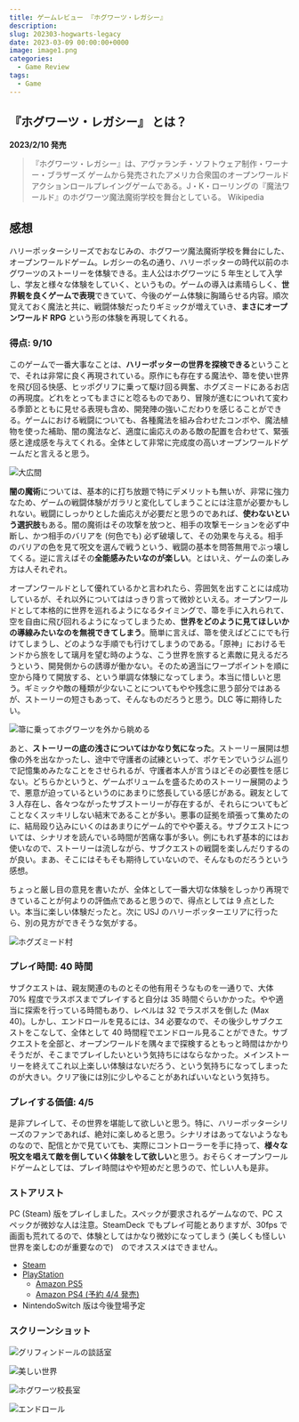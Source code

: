 ```yaml
---
title: ゲームレビュー 『ホグワーツ・レガシー』
description:
slug: 202303-hogwarts-legacy
date: 2023-03-09 00:00:00+0000
image: image1.png
categories:
  - Game Review
tags:
  - Game
---
```


## 『ホグワーツ・レガシー』 とは？

**2023/2/10 発売**

> 『ホグワーツ・レガシー』は、アヴァランチ・ソフトウェア制作・ワーナー・ブラザーズ ゲームから発売されたアメリカ合衆国のオープンワールドアクションロールプレイングゲームである。J・K・ローリングの『魔法ワールド』のホグワーツ魔法魔術学校を舞台としている。
> Wikipedia

## 感想

ハリーポッターシリーズでおなじみの、ホグワーツ魔法魔術学校を舞台にした、オープンワールドゲーム。レガシーの名の通り、ハリーポッターの時代以前のホグワーツのストーリーを体験できる。主人公はホグワーツに 5 年生として入学し、学友と様々な体験をしていく、というもの。ゲームの導入は素晴らしく、**世界観を良くゲームで表現**できていて、今後のゲーム体験に胸踊らせる内容。順次覚えておく魔法と共に、戦闘体験だったりギミックが増えていき、**まさにオープンワールド RPG** という形の体験を再現してくれる。

### 得点: 9/10

このゲームで一番大事なことは、**ハリーポッターの世界を探検できる**ということで、それは非常に良く再現されている。原作にも存在する魔法や、箒を使い世界を飛び回る快感、ヒッポグリフに乗って駆け回る興奮、ホグズミードにあるお店の再現度。どれをとってもまさにと唸るものであり、冒険が進むについれて変わる季節とともに見せる表現も含め、開発陣の強いこだわりを感じることができる。ゲームにおける戦闘についても、各種魔法を組み合わせたコンボや、魔法植物を使った補助、闇の魔法など、適度に歯応えのある敵の配置を合わせて、緊張感と達成感を与えてくれる。全体として非常に完成度の高いオープンワールドゲームだと言えると思う。

![大広間](image3.png)

**闇の魔術**については、基本的に打ち放題で特にデメリットも無いが、非常に強力なため、ゲームの戦闘体験がガラリと変化してしまうことには注意が必要かもしれない。戦闘にしっかりとした歯応えが必要だと思うのであれば、**使わないという選択肢**もある。闇の魔術はその攻撃を放つと、相手の攻撃モーションを必ず中断し、かつ相手のバリアを (何色でも) 必ず破壊して、その効果を与える。相手のバリアの色を見て呪文を選んで戦うという、戦闘の基本を問答無用でぶっ壊してくる。逆に言えばその**全能感みたいなのが楽しい**。とはいえ、ゲームの楽しみ方は人それぞれ。

オープンワールドとして優れているかと言われたら、雰囲気を出すことには成功しているが、それ以外についてははっきり言って微妙といえる。オープンワールドとして本格的に世界を巡れるようになるタイミングで、箒を手に入れられて、空を自由に飛び回れるようになってしまうため、**世界をどのように見てほしいかの導線みたいなのを無視できてしまう**。簡単に言えば、箒を使えばどこにでも行けてしまうし、どのような手順でも行けてしまうのである。「原神」におけるモンドから旅をして璃月を望む時のような、こう世界を旅すると素敵に見えるだろうという、開発側からの誘導が働かない。そのため適当にワープポイントを順に空から降りて開放する、という単調な体験になってしまう。本当に惜しいと思う。ギミックや敵の種類が少ないことについてもやや残念に思う部分ではあるが、ストーリーの短さもあって、そんなものだろうと思う。DLC 等に期待したい。

![箒に乗ってホグワーツを外から眺める](image8.png)

あと、**ストーリーの底の浅さについてはかなり気になった**。ストーリー展開は想像の外を出なかったし、途中で守護者の試練といって、ポケモンでいうジム巡りで記憶集めみたなことをさせられるが、守護者本人が言うほどその必要性を感じない。どちらかというと、ゲームボリュームを盛るためのストーリー展開のようで、悪意が迫っているというのにあまりに悠長している感じがある。親友として 3 人存在し、各々つながったサブストーリーが存在するが、それらについてもどことなくスッキリしない結末であることが多い。悪事の証拠を頑張って集めたのに、結局殴り込みにいくのはあまりにゲーム的でやや萎える。サブクエストについては、シナリオを読んでいる時間が苦痛な事が多い。例にもれず基本的にはお使いなので、ストーリーは流しながら、サブクエストの戦闘を楽しんだりするのが良い。まあ、そこにはそもそも期待していないので、そんなものだろうという感想。

ちょっと厳し目の意見を書いたが、全体として一番大切な体験をしっかり再現できていることが何よりの評価点であると思うので、得点としては 9 点としたい。本当に楽しい体験だったと。次に USJ のハリーポッターエリアに行ったら、別の見方ができそうな気がする。

![ホグズミード村](image6.png)

### プレイ時間: 40 時間

サブクエストは、親友関連のものとその他有用そうなものを一通りで、大体 70% 程度でラスボスまでプレイすると自分は 35 時間ぐらいかかった。やや適当に探索を行っている時間もあり、レベルは 32 でラスボスを倒した (Max 40)。しかし、エンドロールを見るには、34 必要なので、その後少しサブクエストをこなして、全体として 40 時間程でエンドロール見ることができた。サブクエストを全部と、オープンワールドを隅々まで探検するともっと時間はかかりそうだが、そこまでプレイしたいという気持ちにはならなかった。メインストーリーを終えてこれ以上楽しい体験はないだろう、という気持ちになってしまったのが大きい。クリア後には別に少しやることがあればいいなという気持ち。

### プレイする価値: 4/5

是非プレイして、その世界を堪能して欲しいと思う。特に、ハリーポッターシリーズのファンであれば、絶対に楽しめると思う。シナリオはあってないようなものなので、配信とかで見ていても、実際にコントローラーを手に持って、**様々な呪文を唱えて敵を倒していく体験をして欲しい**と思う。おそらくオープンワールドゲームとしては、プレイ時間はやや短めだと思うので、忙しい人も是非。

### ストアリスト

PC (Steam) 版をプレイしました。スペックが要求されるゲームなので、PC スペックが微妙な人は注意。SteamDeck でもプレイ可能とありますが、30fps で画面も荒れてるので、体験としてはかなり微妙になってしまう (美しくも怪しい世界を楽しむのが重要なので)　のでオススメはできません。

- [Steam](https://store.steampowered.com/app/990080/_/?l=japanese)
- [PlayStation](https://www.playstation.com/ja-jp/games/hogwarts-legacy/)
  - [Amazon PS5](https://amzn.to/3INqcdK)
  - [Amazon PS4 (予約 4/4 発売)](https://amzn.to/3lR7usG)
- NintendoSwitch 版は今後登場予定

### スクリーンショット

![グリフィンドールの談話室](image2.png)

![美しい世界](image4.png)

![ホグワーツ校長室](image5.png)

![エンドロール](image7.png)
